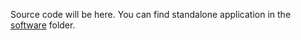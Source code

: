Source code will be here. You can find standalone application in the [software](../software/) folder.